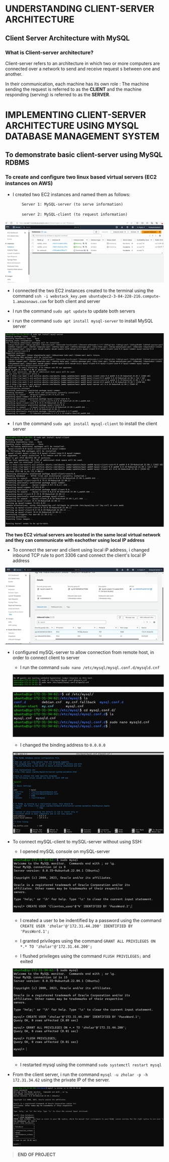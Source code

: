 # UNDERSTANDING CLIENT-SERVER ARCHITECTURE

## Client Server Architecture with MySQL

### What is Client-server architecture?

Client-server refers to an architecture in which two or more computers are connected over a network to send and receive request s between one and another.

In their communication, each machine has its own role : The machine sending the request is referred to as the __CLIENT__ and the machine responding (serving) is referred to as the __SERVER__.

# IMPLEMENTING CLIENT-SERVER ARCHITECTURE USING MYSQL DATABASE MANAGEMENT SYSTEM

## To demonstrate basic client-server using MySQL RDBMS

### To create and configure two linux based virtual servers (EC2 instances on AWS)

* I created two EC2 instances and named them as follows:

          Server 1: MySQL-server (to serve information)

          server 2: MySQL-client (to request information)

 ![Alt text](Images/1.png)

* I connected the two EC2 instances created to the terminal using the command `ssh -i webstack_key.pem ubuntu@ec2-3-84-228-216.compute-1.amazonaws.com` for both client and server

* I run the command `sudo apt update` to update both servers

* i run the command `sudo apt install mysql-server` to install MySQL server

![Alt text](Images/2.png)

* I run the command `sudo apt install mysql-client` to install the client server

![Alt text](Images/3.png)


 __The two EC2 virtual servers are located in the same local virtual network and they can communicate with eachother using local IP address__

* To connect the server and client using local iP address, i changed inbound TCP rule to port 3306 cand connect the client's local IP address

![Alt text](Images/4.png)

* I configured mySQL-server to allow connection from remote host, in order to connect client to server


     * I run the command `sudo nano /etc/mysql/mysql.conf.d/mysqld.cnf`

     ![Alt text](Images/5.png)

     ![Alt text](Images/7.png)

     * I changed the binding address to `0.0.0.0`

     ![Alt text](Images/6.png)


* To connect mySQL-client to mySQL-server without using SSH:
     
     * I opened mySQL console on mySQL-server

     ![Alt text](Images/8.png)
     
     * I created a user to be indentified by a password using the command `CREATE USER 'zholar'@'172.31.44.200' IDENTIFIED BY 'PassWord.1';`

     * I granted privileges using the command `GRANT ALL PRIVILEGES ON *.* TO 'zholar'@'172.31.44.200';` 

     * I flushed privileges using the command `FLUSH PRIVILEGES;` and exited

     ![Alt text](Images/10.png)

     * I restarted mysql using the command `sudo systemctl restart mysql`

* From the client server, i run the command `mysql -u zholar -p -h 172.31.34.62` using the private IP of the server.

     ![Alt text](Images/11.png)



      


> __END OF PROJECT__
       
